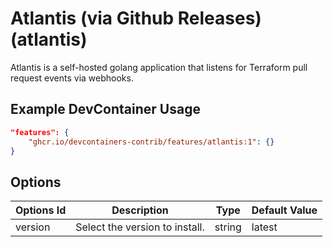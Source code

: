 
# Atlantis (via Github Releases) (atlantis)

Atlantis is a self-hosted golang application that listens for Terraform pull request events via webhooks.

## Example DevContainer Usage

```json
"features": {
    "ghcr.io/devcontainers-contrib/features/atlantis:1": {}
}
```

## Options

| Options Id | Description | Type | Default Value |
|-----|-----|-----|-----|
| version | Select the version to install. | string | latest |


